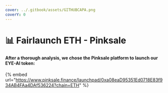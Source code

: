```yaml
---
cover: ../.gitbook/assets/GITHUBCAPA.png
coverY: 0
---
```


# 📊 Fairlaunch ETH - Pinksale

#### After a thorough analysis, we chose the Pinksale platform to launch our EYE-AI token:

{% embed url="https://www.pinksale.finance/launchpad/0xa08eaD95351Ed0718E83f934AB4FAa4DAf536224?chain=ETH" %}
